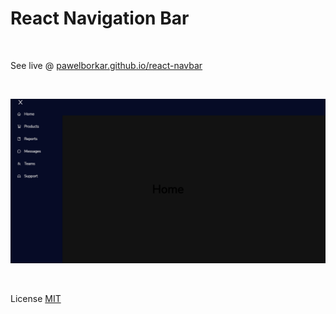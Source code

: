 # React Navigation Bar

<br>

See live @ [pawelborkar.github.io/react-navbar](https://pawelborkar.github.io/react-navbar)

<br>

![Screenshot](https://github.com/pawelborkar/react-navbar/blob/master/Screenshot.png)


<br>

License
[MIT](#LICENSE)
